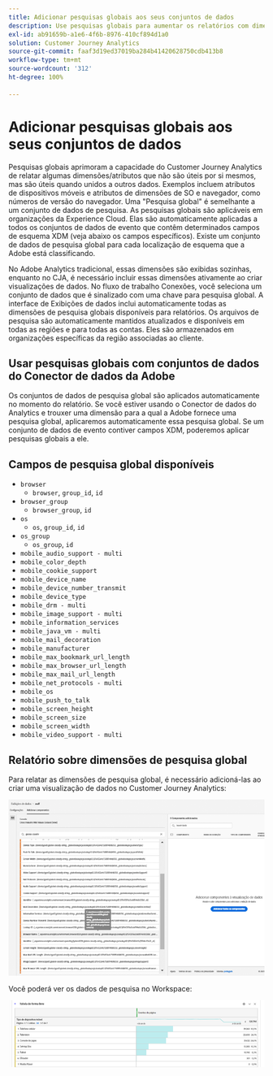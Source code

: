```yaml
---
title: Adicionar pesquisas globais aos seus conjuntos de dados
description: Use pesquisas globais para aumentar os relatórios com dimensões úteis no Customer Journey Analytics.
exl-id: ab91659b-a1e6-4f6b-8976-410cf894d1a0
solution: Customer Journey Analytics
source-git-commit: faaf3d19ed37019ba284b41420628750cdb413b8
workflow-type: tm+mt
source-wordcount: '312'
ht-degree: 100%

---
```


# Adicionar pesquisas globais aos seus conjuntos de dados

Pesquisas globais aprimoram a capacidade do Customer Journey Analytics de relatar algumas dimensões/atributos que não são úteis por si mesmos, mas são úteis quando unidos a outros dados. Exemplos incluem atributos de dispositivos móveis e atributos de dimensões de SO e navegador, como números de versão do navegador. Uma &quot;Pesquisa global&quot; é semelhante a um conjunto de dados de pesquisa. As pesquisas globais são aplicáveis em organizações da Experience Cloud. Elas são automaticamente aplicadas a todos os conjuntos de dados de evento que contêm determinados campos de esquema XDM (veja abaixo os campos específicos). Existe um conjunto de dados de pesquisa global para cada localização de esquema que a Adobe está classificando.

No Adobe Analytics tradicional, essas dimensões são exibidas sozinhas, enquanto no CJA, é necessário incluir essas dimensões ativamente ao criar visualizações de dados. No fluxo de trabalho Conexões, você seleciona um conjunto de dados que é sinalizado com uma chave para pesquisa global. A interface de Exibições de dados inclui automaticamente todas as dimensões de pesquisa globais disponíveis para relatórios. Os arquivos de pesquisa são automaticamente mantidos atualizados e disponíveis em todas as regiões e para todas as contas. Eles são armazenados em organizações específicas da região associadas ao cliente.

## Usar pesquisas globais com conjuntos de dados do Conector de dados da Adobe

Os conjuntos de dados de pesquisa global são aplicados automaticamente no momento do relatório. Se você estiver usando o Conector de dados do Analytics e trouxer uma dimensão para a qual a Adobe fornece uma pesquisa global, aplicaremos automaticamente essa pesquisa global. Se um conjunto de dados de evento contiver campos XDM, poderemos aplicar pesquisas globais a ele.

## Campos de pesquisa global disponíveis

* `browser`
   * `browser`, `group_id`, `id`
* `browser_group`
   * `browser_group`, `id`
* `os`
   * `os`, `group_id`, `id`
* `os_group`
   * `os_group`, `id`
* `mobile_audio_support - multi`
* `mobile_color_depth`
* `mobile_cookie_support`
* `mobile_device_name`
* `mobile_device_number_transmit`
* `mobile_device_type`
* `mobile_drm - multi`
* `mobile_image_support - multi`
* `mobile_information_services`
* `mobile_java_vm - multi`
* `mobile_mail_decoration`
* `mobile_manufacturer`
* `mobile_max_bookmark_url_length`
* `mobile_max_browser_url_length`
* `mobile_max_mail_url_length`
* `mobile_net_protocols - multi`
* `mobile_os`
* `mobile_push_to_talk`
* `mobile_screen_height`
* `mobile_screen_size`
* `mobile_screen_width`
* `mobile_video_support - multi`

## Relatório sobre dimensões de pesquisa global

Para relatar as dimensões de pesquisa global, é necessário adicioná-las ao criar uma visualização de dados no Customer Journey Analytics:

![](assets/global-lookup.png)

Você poderá ver os dados de pesquisa no Workspace:

![](assets/gl-reporting.png)
